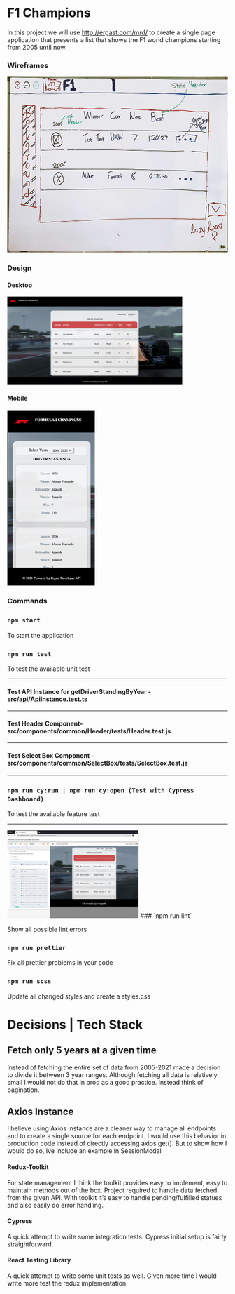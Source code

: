 # F1 Champions

In this project we will use http://ergast.com/mrd/ to create a single page application that presents a list that shows the F1 world champions starting from 2005 until now.

### Wireframes

<img src="./wireframes/wireframe.main.jpg?raw=true" width="600" height="400">

### Design

#### Desktop
<img src="./wireframes/design-desktop.png?raw=true" width="400" height="200">

#### Mobile
<img src="./wireframes/design-mobile.png?raw=true" width="200" height="400">

### Commands

### `npm start`

To start the application

### `npm run test`

To test the available unit test

***
#### Test API Instance for getDriverStandingByYear - src/api/ApiInstance.test.ts
***
#### Test Header Component- src/components/common/Heeder/__tests__/Header.test.js
***
#### Test Select Box Component - src/components/common/SelectBox/__tests__/SelectBox.test.js
***
### `npm run cy:run | npm run cy:open (Test with Cypress Dashboard)`

To test the available feature test
***
<img src="./wireframes/cypress-result.png?raw=true" width="300" height="200">
### `npm run lint`

Show all possible lint errors

### `npm run prettier`

Fix all prettier problems in your code

### `npm run scss`

Update all changed styles and create a styles.css

# Decisions | Tech Stack

## Fetch only 5 years at a given time

Instead of fetching the entire set of data from 2005-2021 made a decision to divide it between 3 year ranges. Although fetching all data is relatively small I would not do that in prod as a good practice. Instead think of pagination.

## Axios Instance

I believe using Axios instance are a cleaner way to manage all endpoints and to create a single source for each endpoint. I would use this behavior in production code instead of directly accessing axios.get(). But to show how I would do so, Ive include an example in SessionModal

#### Redux-Toolkit
For state management I think the toolkit provides easy to implement, easy to maintain methods out of the box. Project required to handle data fetched from the given API. With toolkit it’s easy to handle pending/fulfilled statues and also easily do error handling.


#### Cypress
A quick attempt to write some integration tests. Cypress initial setup is fairly straightforward.

#### React Testing Library
A quick attempt to write some unit tests as well. Given more time I would write more test the redux implementation
